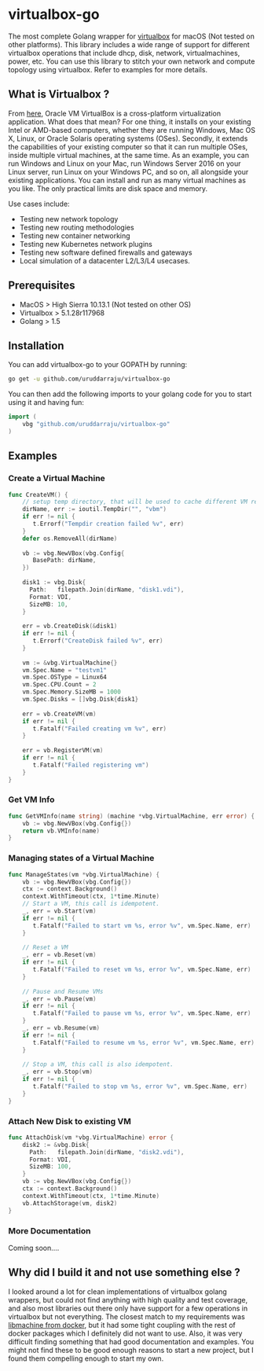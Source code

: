 
# virtualbox-go
The most complete Golang wrapper for [virtualbox](https://www.virtualbox.org/) for macOS (Not tested on other platforms).  This library includes a wide range of support for different virtualbox operations that include dhcp, disk, network, virtualmachines, power, etc. You can use this library to stitch your own network and compute topology using virtualbox. Refer to examples for more details.

## What is Virtualbox ?
From [here](https://www.virtualbox.org/manual/ch01.html), Oracle VM VirtualBox is a cross-platform virtualization application. What does that mean? For one thing, it installs on your existing Intel or AMD-based computers, whether they are running Windows, Mac OS X, Linux, or Oracle Solaris operating systems (OSes). Secondly, it extends the capabilities of your existing computer so that it can run multiple OSes, inside multiple virtual machines, at the same time. As an example, you can run Windows and Linux on your Mac, run Windows Server 2016 on your Linux server, run Linux on your Windows PC, and so on, all alongside your existing applications. You can install and run as many virtual machines as you like. The only practical limits are disk space and memory.

Use cases include:

 - Testing new network topology
 - Testing new routing methodologies
 - Testing new container networking
 - Testing new Kubernetes network plugins
 - Testing new software defined firewalls and gateways
 - Local simulation of a datacenter L2/L3/L4 usecases.

## Prerequisites

 - MacOS > High Sierra 10.13.1 (Not tested on other OS)
 - Virtualbox > 5.1.28r117968
 - Golang > 1.5

## Installation
You can add virtualbox-go to your GOPATH by running:
```bash
go get -u github.com/uruddarraju/virtualbox-go
```
You can then add the following imports to your golang code for you to start using it and having fun:
```go
import (
    vbg "github.com/uruddarraju/virtualbox-go"
)
```

## Examples

### Create a Virtual Machine
```go
func CreateVM() {
    // setup temp directory, that will be used to cache different VM related files during the creation of the VM.
    dirName, err := ioutil.TempDir("", "vbm")  
    if err != nil {  
       t.Errorf("Tempdir creation failed %v", err)  
    }
    defer os.RemoveAll(dirName)  
      
    vb := vbg.NewVBox(vbg.Config{  
       BasePath: dirName,  
    })  
      
    disk1 := vbg.Disk{  
      Path:   filepath.Join(dirName, "disk1.vdi"),  
      Format: VDI,  
      SizeMB: 10,  
    }  
      
    err = vb.CreateDisk(&disk1)  
    if err != nil {  
       t.Errorf("CreateDisk failed %v", err)  
    }  
      
    vm := &vbg.VirtualMachine{}  
    vm.Spec.Name = "testvm1"  
    vm.Spec.OSType = Linux64  
    vm.Spec.CPU.Count = 2  
    vm.Spec.Memory.SizeMB = 1000  
    vm.Spec.Disks = []vbg.Disk{disk1}  
      
    err = vb.CreateVM(vm)  
    if err != nil {  
       t.Fatalf("Failed creating vm %v", err)  
    }  
      
    err = vb.RegisterVM(vm)  
    if err != nil {  
       t.Fatalf("Failed registering vm")  
    }
}
```

### Get VM Info
```go
func GetVMInfo(name string) (machine *vbg.VirtualMachine, err error) {
    vb := vbg.NewVBox(vbg.Config{})
    return vb.VMInfo(name)
}
```

### Managing states of a Virtual Machine
```go
func ManageStates(vm *vbg.VirtualMachine) {
    vb := vbg.NewVBox(vbg.Config{})
    ctx := context.Background()  
    context.WithTimeout(ctx, 1*time.Minute)
    // Start a VM, this call is idempotent.
    _, err = vb.Start(vm)  
    if err != nil {  
       t.Fatalf("Failed to start vm %s, error %v", vm.Spec.Name, err)  
    }  
    
    // Reset a VM
    _, err = vb.Reset(vm)  
    if err != nil {  
       t.Fatalf("Failed to reset vm %s, error %v", vm.Spec.Name, err)  
    }
    
    // Pause and Resume VMs
    _, err = vb.Pause(vm)  
    if err != nil {  
       t.Fatalf("Failed to pause vm %s, error %v", vm.Spec.Name, err)  
    }
    _, err = vb.Resume(vm)  
    if err != nil {  
       t.Fatalf("Failed to resume vm %s, error %v", vm.Spec.Name, err)  
    }
    
    // Stop a VM, this call is also idempotent.
    _, err = vb.Stop(vm)  
    if err != nil {  
       t.Fatalf("Failed to stop vm %s, error %v", vm.Spec.Name, err)  
    }
}
```

### Attach New Disk to existing VM
```go
func AttachDisk(vm *vbg.VirtualMachine) error {
    disk2 := &vbg.Disk{  
      Path:   filepath.Join(dirName, "disk2.vdi"),  
      Format: VDI,  
      SizeMB: 100,  
    }  
    vb := vbg.NewVBox(vbg.Config{})
    ctx := context.Background()  
    context.WithTimeout(ctx, 1*time.Minute)
    vb.AttachStorage(vm, disk2)
}
```

### More Documentation
Coming soon....  

## Why did I build it and not use something else ?
I looked around a lot for clean implementations of virtualbox golang wrappers, but could not find anything with high quality and test coverage, and also most libraries out there only have support for a few operations in virtualbox but not everything. The closest match to my requirements was [libmachine from docker](https://github.com/docker/machine/tree/master/libmachine), but it had some tight coupling with the rest of docker packages which I definitely did not want to use. Also, it was very difficult finding something that had good documentation and examples. You might not find these to be good enough reasons to start a new project, but I found them compelling enough to start my own. 